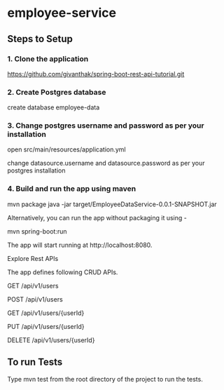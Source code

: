 # employee-service

## Steps to Setup

### 1. Clone the application

https://github.com/givanthak/spring-boot-rest-api-tutorial.git

### 2. Create Postgres database

create database employee-data

### 3. Change postgres username and password as per your installation

open src/main/resources/application.yml

change datasource.username and datasource.password as per your postgres installation

### 4. Build and run the app using maven

mvn package
java -jar target/EmployeeDataService-0.0.1-SNAPSHOT.jar

Alternatively, you can run the app without packaging it using -

mvn spring-boot:run

The app will start running at http://localhost:8080.

Explore Rest APIs

The app defines following CRUD APIs.

GET /api/v1/users

POST /api/v1/users

GET /api/v1/users/{userId}

PUT /api/v1/users/{userId}

DELETE /api/v1/users/{userId}

## To run Tests
Type mvn test from the root directory of the project to run the tests.

